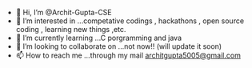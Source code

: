 - 👋 Hi, I’m @Archit-Gupta-CSE
- 👀 I’m interested in ...competative codings , hackathons , open source coding , learning new things ,etc.
- 🌱 I’m currently learning ...C porgramming and java 
- 💞️ I’m looking to collaborate on ...not now!! (will update it soon)
- 📫 How to reach me ...through my mail architgupta5005@gmail.com

<!---
Archit-Gupta-CSE/Archit-Gupta-CSE is a ✨ special ✨ repository because its `README.md` (this file) appears on your GitHub profile.
You can click the Preview link to take a look at your changes.
--->
